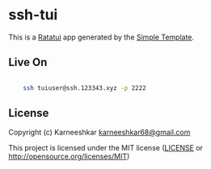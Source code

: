 # ssh-tui

This is a [Ratatui] app generated by the [Simple Template].

[Ratatui]: https://ratatui.rs
[Simple Template]: https://github.com/ratatui/templates/tree/main/simple

## Live On
```bash

    ssh tuiuser@ssh.123343.xyz -p 2222

```

## License

Copyright (c) Karneeshkar <karneeshkar68@gmail.com>

This project is licensed under the MIT license ([LICENSE] or <http://opensource.org/licenses/MIT>)

[LICENSE]: ./LICENSE


